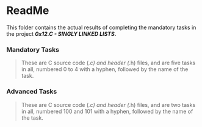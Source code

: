 # ReadMe

This folder contains the actual results of completing the mandatory tasks in the project ___0x12.C - SINGLY LINKED LISTS.___

### Mandatory Tasks
> These are C source code (*.c) and header (*.h) files, and are five tasks in all, numbered 0 to 4 with a hyphen, followed by the name of the task.

### Advanced Tasks
> These are C source code (*.c) and header (*.h) files, and are two tasks in all, numbered 100 and 101 with a hyphen, followed by the name of the task.
